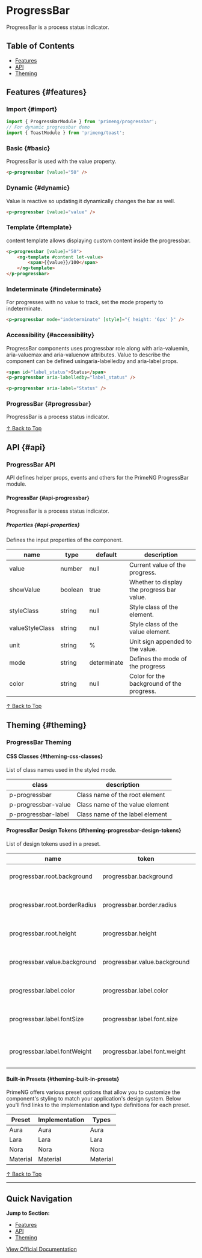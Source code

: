 # ProgressBar

ProgressBar is a process status indicator.

## Table of Contents

- [Features](#features)
- [API](#api)
- [Theming](#theming)

## Features {#features}

### Import {#import}

```typescript
import { ProgressBarModule } from 'primeng/progressbar';
// For dynamic progressbar demo
import { ToastModule } from 'primeng/toast';
```

### Basic {#basic}

ProgressBar is used with the value property.

```html
<p-progressbar [value]="50" />
```

### Dynamic {#dynamic}

Value is reactive so updating it dynamically changes the bar as well.

```html
<p-progressbar [value]="value" />
```

### Template {#template}

content template allows displaying custom content inside the progressbar.

```html
<p-progressbar [value]="50">
    <ng-template #content let-value>
        <span>{{value}}/100</span>
    </ng-template>
</p-progressbar>
```

### Indeterminate {#indeterminate}

For progresses with no value to track, set the mode property to indeterminate.

```html
<p-progressbar mode="indeterminate" [style]="{ height: '6px' }" />
```

### Accessibility {#accessibility}

ProgressBar components uses progressbar role along with aria-valuemin, aria-valuemax and aria-valuenow attributes. Value to describe the component can be defined usingaria-labelledby and aria-label props.

```html
<span id="label_status">Status</span>
<p-progressbar aria-labelledby="label_status" />

<p-progressbar aria-label="Status" />
```

### ProgressBar {#progressbar}

ProgressBar is a process status indicator.

[↑ Back to Top](#table-of-contents)

## API {#api}

### ProgressBar API

API defines helper props, events and others for the PrimeNG ProgressBar module.

#### ProgressBar {#api-progressbar}

ProgressBar is a process status indicator.

##### Properties {#api-properties}

Defines the input properties of the component.

| name | type | default | description |
| --- | --- | --- | --- |
| value | number | null | Current value of the progress. |
| showValue | boolean | true | Whether to display the progress bar value. |
| styleClass | string | null | Style class of the element. |
| valueStyleClass | string | null | Style class of the value element. |
| unit | string | % | Unit sign appended to the value. |
| mode | string | determinate | Defines the mode of the progress |
| color | string | null | Color for the background of the progress. |

[↑ Back to Top](#table-of-contents)

## Theming {#theming}

### ProgressBar Theming

#### CSS Classes {#theming-css-classes}

List of class names used in the styled mode.

| class | description |
| --- | --- |
| p-progressbar | Class name of the root element |
| p-progressbar-value | Class name of the value element |
| p-progressbar-label | Class name of the label element |

#### ProgressBar Design Tokens {#theming-progressbar-design-tokens}

List of design tokens used in a preset.

| name | token | variable | description |
| --- | --- | --- | --- |
| progressbar.root.background | progressbar.background | --p-progressbar-background | Background of root |
| progressbar.root.borderRadius | progressbar.border.radius | --p-progressbar-border-radius | Border radius of root |
| progressbar.root.height | progressbar.height | --p-progressbar-height | Height of root |
| progressbar.value.background | progressbar.value.background | --p-progressbar-value-background | Background of value |
| progressbar.label.color | progressbar.label.color | --p-progressbar-label-color | Color of label |
| progressbar.label.fontSize | progressbar.label.font.size | --p-progressbar-label-font-size | Font size of label |
| progressbar.label.fontWeight | progressbar.label.font.weight | --p-progressbar-label-font-weight | Font weight of label |

#### Built-in Presets {#theming-built-in-presets}

PrimeNG offers various preset options that allow you to customize the component's styling to match your application's design system. Below you'll find links to the implementation and type definitions for each preset.

| Preset | Implementation | Types |
| --- | --- | --- |
| Aura | Aura | Aura |
| Lara | Lara | Lara |
| Nora | Nora | Nora |
| Material | Material | Material |

[↑ Back to Top](#table-of-contents)

---

## Quick Navigation

**Jump to Section:**
- [Features](#features)
- [API](#api)
- [Theming](#theming)

[View Official Documentation](https://primeng.org/progressbar)
